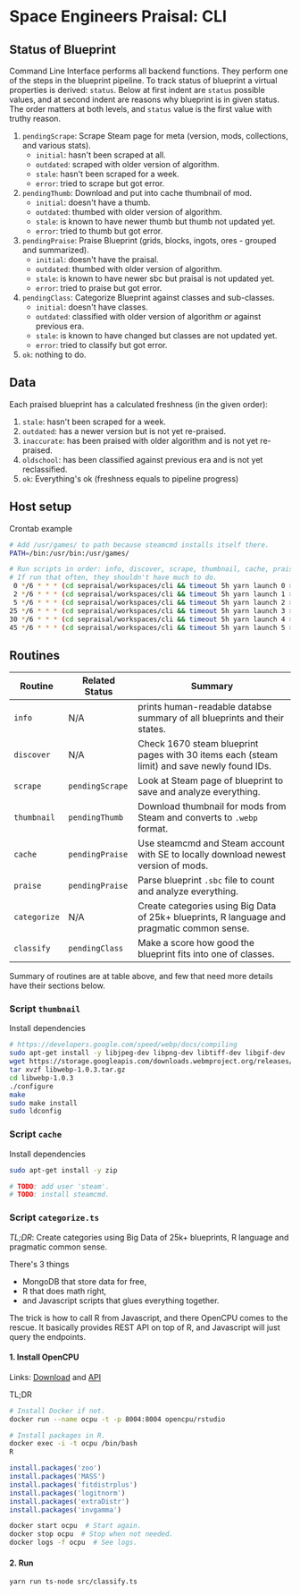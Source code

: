 Space Engineers Praisal: CLI
================================================================================




## Status of Blueprint

Command Line Interface performs all backend functions. They perform one of the steps in the blueprint pipeline. To track status of blueprint a virtual properties is derived: `status`. Below at first indent are `status` possible values, and at second indent are reasons why blueprint is in given status. The order matters at both levels, and `status` value is the first value with truthy reason.

1. `pendingScrape`: Scrape Steam page for meta (version, mods, collections, and various stats).
   - `initial`: hasn't been scraped at all.
   - `outdated`: scraped with older version of algorithm.
   - `stale`: hasn't been scraped for a week.
   - `error`: tried to scrape but got error.
2. `pendingThumb`: Download and put into cache thumbnail of mod.
   - `initial`: doesn't have a thumb.
   - `outdated`: thumbed with older version of algorithm.
   - `stale`: is known to have newer thumb but thumb not updated yet.
   - `error`: tried to thumb but got error.
3. `pendingPraise`: Praise Blueprint (grids, blocks, ingots, ores - grouped and summarized).
   - `initial`: doesn't have the praisal.
   - `outdated`: thumbed with older version of algorithm.
   - `stale`: is known to have newer sbc but praisal is not updated yet.
   - `error`: tried to praise but got error.
4. `pendingClass`: Categorize Blueprint against classes and sub-classes.
   - `initial`: doesn't have classes.
   - `outdated`: classified with older version of algorithm *or* against previous era.
   - `stale`: is known to have changed but classes are not updated yet.
   - `error`: tried to classify but got error.
5. `ok`: nothing to do.




## Data

Each praised blueprint has a calculated freshness (in the given order):

1. `stale`: hasn't been scraped for a week.
2. `outdated`: has a newer version but is not yet re-praised.
3. `inaccurate`: has been praised with older algorithm and is not yet re-praised.
4. `oldschool`: has been classified against previous era and is not yet reclassified.
5. `ok`: Everything's ok (freshness equals to pipeline progress)




## Host setup

Crontab example
```sh
# Add /usr/games/ to path because steamcmd installs itself there.
PATH=/bin:/usr/bin:/usr/games/

# Run scripts in order: info, discover, scrape, thumbnail, cache, praise.
# If run that often, they shouldn't have much to do.
 0 */6 * * * (cd sepraisal/workspaces/cli && timeout 5h yarn launch 0 >> out-0.log 2>> err-0.log < /dev/null)
 2 */6 * * * (cd sepraisal/workspaces/cli && timeout 5h yarn launch 1 >> out-1.log 2>> err-1.log < /dev/null)
 5 */6 * * * (cd sepraisal/workspaces/cli && timeout 5h yarn launch 2 >> out-2.log 2>> err-2.log < /dev/null)
25 */6 * * * (cd sepraisal/workspaces/cli && timeout 5h yarn launch 3 >> out-3.log 2>> err-3.log < /dev/null)
30 */6 * * * (cd sepraisal/workspaces/cli && timeout 5h yarn launch 4 >> out-4.log 2>> err-4.log < /dev/null)
45 */6 * * * (cd sepraisal/workspaces/cli && timeout 5h yarn launch 5 >> out-5.log 2>> err-5.log < /dev/null)
```



## Routines

| Routine      | Related Status  | Summary |
| ------------ | --------------- | ------- |
| `info`       | N/A             | prints human-readable databse summary of all blueprints and their states. |
| `discover`   | N/A             | Check 1670 steam blueprint pages with 30 items each (steam limit) and save newly found IDs. |
| `scrape`     | `pendingScrape` | Look at Steam page of blueprint to save and analyze everything. |
| `thumbnail`  | `pendingThumb`  | Download thumbnail for mods from Steam and converts to `.webp` format. |
| `cache`      | `pendingPraise` | Use steamcmd and Steam account with SE to locally download newest version of mods. |
| `praise`     | `pendingPraise` | Parse blueprint `.sbc` file to count and analyze everything. |
| `categorize` | N/A             | Create categories using Big Data of 25k+ blueprints, R language and pragmatic common sense. |
| `classify`   | `pendingClass`  | Make a score how good the blueprint fits into one of classes. |

Summary of routines are at table above, and few that need more details have their sections below.


### Script `thumbnail`

Install dependencies

```sh
# https://developers.google.com/speed/webp/docs/compiling
sudo apt-get install -y libjpeg-dev libpng-dev libtiff-dev libgif-dev
wget https://storage.googleapis.com/downloads.webmproject.org/releases/webp/libwebp-1.0.3.tar.gz
tar xvzf libwebp-1.0.3.tar.gz
cd libwebp-1.0.3
./configure
make
sudo make install
sudo ldconfig
```


### Script `cache`

Install dependencies

```sh
sudo apt-get install -y zip

# TODO: add user 'steam'.
# TODO: install steamcmd.
```


### Script `categorize.ts`

*TL;DR*: Create categories using Big Data of 25k+ blueprints, R language and pragmatic common sense.

There's 3 things

- MongoDB that store data for free,
- R that does math right,
- and Javascript scripts that glues everything together.

The trick is how to call R from Javascript, and there OpenCPU comes to the rescue. It basically provides REST API on top of R, and Javascript will just query the endpoints.

#### 1. Install OpenCPU

Links: [Download](https://www.opencpu.org/download.html) and [API](https://www.opencpu.org/api.html)

TL;DR
```sh
# Install Docker if not.
docker run --name ocpu -t -p 8004:8004 opencpu/rstudio

# Install packages in R.
docker exec -i -t ocpu /bin/bash
R
```

```R
install.packages('zoo')
install.packages('MASS')
install.packages('fitdistrplus')
install.packages('logitnorm')
install.packages('extraDistr')
install.packages('invgamma')
```

```sh
docker start ocpu  # Start again.
docker stop ocpu  # Stop when not needed.
docker logs -f ocpu  # See logs.
```


#### 2. Run

```sh
yarn run ts-node src/classify.ts
```
